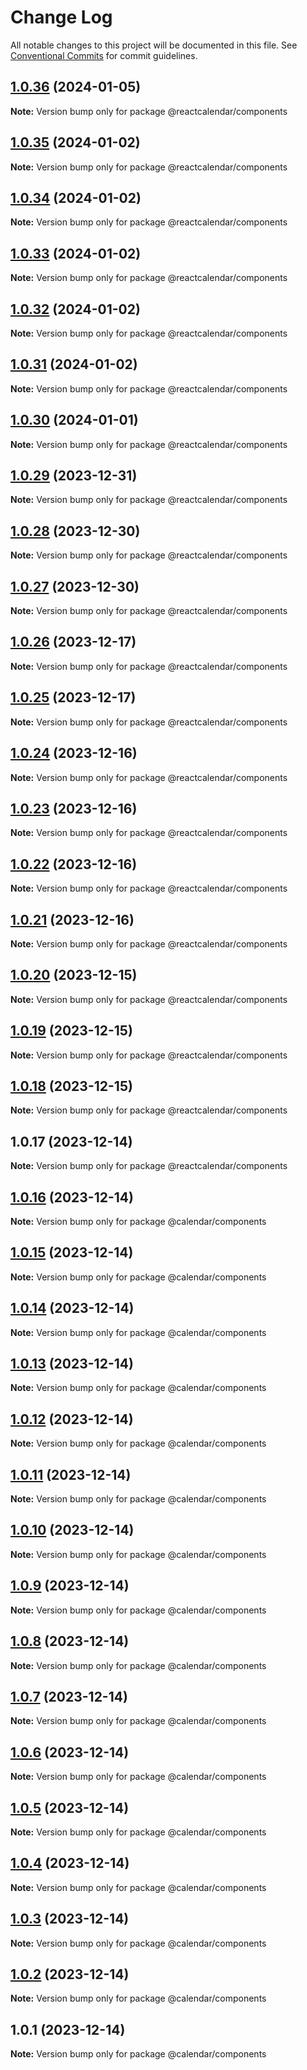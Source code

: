 # Change Log

All notable changes to this project will be documented in this file.
See [Conventional Commits](https://conventionalcommits.org) for commit guidelines.

## [1.0.36](https://github.com/ahmedalatawi/calendar/compare/@reactcalendar/components@1.0.35...@reactcalendar/components@1.0.36) (2024-01-05)

**Note:** Version bump only for package @reactcalendar/components





## [1.0.35](https://github.com/ahmedalatawi/calendar/compare/@reactcalendar/components@1.0.34...@reactcalendar/components@1.0.35) (2024-01-02)

**Note:** Version bump only for package @reactcalendar/components





## [1.0.34](https://github.com/ahmedalatawi/calendar/compare/@reactcalendar/components@1.0.33...@reactcalendar/components@1.0.34) (2024-01-02)

**Note:** Version bump only for package @reactcalendar/components





## [1.0.33](https://github.com/ahmedalatawi/calendar/compare/@reactcalendar/components@1.0.32...@reactcalendar/components@1.0.33) (2024-01-02)

**Note:** Version bump only for package @reactcalendar/components





## [1.0.32](https://github.com/ahmedalatawi/calendar/compare/@reactcalendar/components@1.0.31...@reactcalendar/components@1.0.32) (2024-01-02)

**Note:** Version bump only for package @reactcalendar/components





## [1.0.31](https://github.com/ahmedalatawi/calendar/compare/@reactcalendar/components@1.0.30...@reactcalendar/components@1.0.31) (2024-01-02)

**Note:** Version bump only for package @reactcalendar/components





## [1.0.30](https://github.com/ahmedalatawi/calendar/compare/@reactcalendar/components@1.0.29...@reactcalendar/components@1.0.30) (2024-01-01)

**Note:** Version bump only for package @reactcalendar/components





## [1.0.29](https://github.com/ahmedalatawi/calendar/compare/@reactcalendar/components@1.0.28...@reactcalendar/components@1.0.29) (2023-12-31)

**Note:** Version bump only for package @reactcalendar/components





## [1.0.28](https://github.com/ahmedalatawi/calendar/compare/@reactcalendar/components@1.0.27...@reactcalendar/components@1.0.28) (2023-12-30)

**Note:** Version bump only for package @reactcalendar/components





## [1.0.27](https://github.com/ahmedalatawi/calendar/compare/@reactcalendar/components@1.0.26...@reactcalendar/components@1.0.27) (2023-12-30)

**Note:** Version bump only for package @reactcalendar/components





## [1.0.26](https://github.com/ahmedalatawi/calendar/compare/@reactcalendar/components@1.0.25...@reactcalendar/components@1.0.26) (2023-12-17)

**Note:** Version bump only for package @reactcalendar/components





## [1.0.25](https://github.com/ahmedalatawi/calendar/compare/@reactcalendar/components@1.0.24...@reactcalendar/components@1.0.25) (2023-12-17)

**Note:** Version bump only for package @reactcalendar/components





## [1.0.24](https://github.com/ahmedalatawi/calendar/compare/@reactcalendar/components@1.0.23...@reactcalendar/components@1.0.24) (2023-12-16)

**Note:** Version bump only for package @reactcalendar/components





## [1.0.23](https://github.com/ahmedalatawi/calendar/compare/@reactcalendar/components@1.0.22...@reactcalendar/components@1.0.23) (2023-12-16)

**Note:** Version bump only for package @reactcalendar/components





## [1.0.22](https://github.com/ahmedalatawi/calendar/compare/@reactcalendar/components@1.0.21...@reactcalendar/components@1.0.22) (2023-12-16)

**Note:** Version bump only for package @reactcalendar/components





## [1.0.21](https://github.com/ahmedalatawi/calendar/compare/@reactcalendar/components@1.0.20...@reactcalendar/components@1.0.21) (2023-12-16)

**Note:** Version bump only for package @reactcalendar/components





## [1.0.20](https://github.com/ahmedalatawi/calendar/compare/@reactcalendar/components@1.0.19...@reactcalendar/components@1.0.20) (2023-12-15)

**Note:** Version bump only for package @reactcalendar/components





## [1.0.19](https://github.com/ahmedalatawi/calendar/compare/@reactcalendar/components@1.0.18...@reactcalendar/components@1.0.19) (2023-12-15)

**Note:** Version bump only for package @reactcalendar/components





## [1.0.18](https://github.com/ahmedalatawi/calendar/compare/@reactcalendar/components@1.0.17...@reactcalendar/components@1.0.18) (2023-12-15)

**Note:** Version bump only for package @reactcalendar/components





## 1.0.17 (2023-12-14)

**Note:** Version bump only for package @reactcalendar/components





## [1.0.16](https://github.com/ahmedalatawi/calendar/compare/@calendar/components@1.0.15...@calendar/components@1.0.16) (2023-12-14)

**Note:** Version bump only for package @calendar/components





## [1.0.15](https://github.com/ahmedalatawi/calendar/compare/@calendar/components@1.0.14...@calendar/components@1.0.15) (2023-12-14)

**Note:** Version bump only for package @calendar/components





## [1.0.14](https://github.com/ahmedalatawi/calendar/compare/@calendar/components@1.0.13...@calendar/components@1.0.14) (2023-12-14)

**Note:** Version bump only for package @calendar/components





## [1.0.13](https://github.com/ahmedalatawi/calendar/compare/@calendar/components@1.0.12...@calendar/components@1.0.13) (2023-12-14)

**Note:** Version bump only for package @calendar/components





## [1.0.12](https://github.com/ahmedalatawi/calendar/compare/@calendar/components@1.0.11...@calendar/components@1.0.12) (2023-12-14)

**Note:** Version bump only for package @calendar/components





## [1.0.11](https://github.com/ahmedalatawi/calendar/compare/@calendar/components@1.0.10...@calendar/components@1.0.11) (2023-12-14)

**Note:** Version bump only for package @calendar/components





## [1.0.10](https://github.com/ahmedalatawi/calendar/compare/@calendar/components@1.0.9...@calendar/components@1.0.10) (2023-12-14)

**Note:** Version bump only for package @calendar/components





## [1.0.9](https://github.com/ahmedalatawi/calendar/compare/@calendar/components@1.0.8...@calendar/components@1.0.9) (2023-12-14)

**Note:** Version bump only for package @calendar/components





## [1.0.8](https://github.com/ahmedalatawi/calendar/compare/@calendar/components@1.0.7...@calendar/components@1.0.8) (2023-12-14)

**Note:** Version bump only for package @calendar/components





## [1.0.7](https://github.com/ahmedalatawi/calendar/compare/@calendar/components@1.0.6...@calendar/components@1.0.7) (2023-12-14)

**Note:** Version bump only for package @calendar/components

## [1.0.6](https://github.com/ahmedalatawi/calendar/compare/@calendar/components@1.0.5...@calendar/components@1.0.6) (2023-12-14)

**Note:** Version bump only for package @calendar/components

## [1.0.5](https://github.com/ahmedalatawi/calendar/compare/@calendar/components@1.0.4...@calendar/components@1.0.5) (2023-12-14)

**Note:** Version bump only for package @calendar/components

## [1.0.4](https://github.com/ahmedalatawi/calendar/compare/@calendar/components@1.0.3...@calendar/components@1.0.4) (2023-12-14)

**Note:** Version bump only for package @calendar/components

## [1.0.3](https://github.com/ahmedalatawi/calendar/compare/@calendar/components@1.0.2...@calendar/components@1.0.3) (2023-12-14)

**Note:** Version bump only for package @calendar/components

## [1.0.2](https://github.com/ahmedalatawi/calendar/compare/@calendar/components@1.0.1...@calendar/components@1.0.2) (2023-12-14)

**Note:** Version bump only for package @calendar/components

## 1.0.1 (2023-12-14)

**Note:** Version bump only for package @calendar/components
